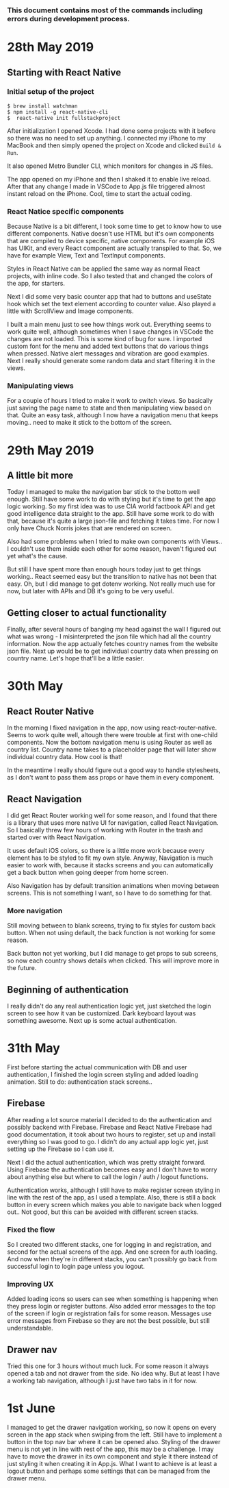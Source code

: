 ### This document contains most of the commands including errors during development process.

# 28th May 2019
## Starting with React Native

### Initial setup of the project
```
$ brew install watchman
$ npm install -g react-native-cli
$  react-native init fullstackproject
```

After initialization I opened Xcode. I had done some projects with it before so there
was no need to set up anything. I connected my iPhone to my MacBook and then
 simply opened the project on Xcode and clicked `Build & Run`. 

It also opened Metro Bundler CLI, which monitors for changes in JS files. 

The app opened on my iPhone and then I shaked it to enable live reload. After that
any change I made in VSCode to App.js file triggered almost instant reload on the iPhone.
Cool, time to start the actual coding.

### React Natice specific components

Because Native is a bit different, I took some time to get to know how to use different
components. Native doesn't use HTML but it's own components that are compiled to
device specific, native components. For example iOS has UIKit, and every React component
are actually transpiled to that. So, we have for example View, Text and TextInput components.

Styles in React Native can be applied the same way as normal React projects, with inline code.
So I also tested that and changed the colors of the app, for starters.

Next I did some very basic counter app that had to buttons and useState hook which
set the text element according to counter value. Also played a little with ScrollView
and Image components.

I built a main menu just to see how things work out. Everything seems to
work quite well, although sometimes when I save changes in VSCode the changes
are not loaded. This is some kind of bug for sure. I imported custom font
for the menu and added text buttons that do various things when pressed.
Native alert messages and vibration are good examples. Next I really should
generate some random data and start filtering it in the views.

### Manipulating views

For a couple of hours I tried to make it work to switch views. So basically
just saving the page name to state and then manipulating view based on that.
Quite an easy task, although I now have a navigation menu that keeps moving..
need to make it stick to the bottom of the screen.

# 29th May 2019

## A little bit more

Today I managed to make the navigation bar stick to the bottom well enough.
Still have some work to do with styling but it's time to get the app logic
working. So my first idea was to use CIA world factbook API and get good
intelligence data straight to the app. Still have some work to do with
that, because it's quite a large json-file and fetching it takes time.
For now I only have Chuck Norris jokes that are rendered on screen.

Also had some problems when I tried to make own components with Views..
I couldn't use them inside each other for some reason, haven't figured
out yet what's the cause.

But still I have spent more than enough hours today just to get things
working.. React seemed easy but the transition to native has not been
that easy. Oh, but I did manage to get dotenv working. Not really much
use for now, but later with APIs and DB it's going to be very useful.

## Getting closer to actual functionality

Finally, after several hours of banging my head against the wall I figured
out what was wrong - I misinterpreted the json file which had all the 
country information. Now the app actually fetches country names from the
website json file. Next up would be to get individual country data when
pressing on country name. Let's hope that'll be a little easier.

# 30th May

## React Router Native

In the morning I fixed navigation in the app, now using react-router-native.
Seems to work quite well, altough there were trouble at first with one-child
components. Now the bottom navigation menu is using Router as well as country
list. Country name takes to a placeholder page that will later show individual
country data. How cool is that!

In the meantime I really should figure out a good way to handle stylesheets,
as I don't want to pass them ass props or have them in every component.

## React Navigation

I did get React Router working well for some reason, and I found that
there is a library that uses more native UI for navigation, called
React Navigation. So I basically threw few hours of working with Router
in the trash and started over with React Navigation. 

It uses default iOS colors, so there is a little more work because every
element has to be styled to fit my own style. Anyway, Navigation is much
easier to work with, because it stacks screens and you can automatically
get a back button when going deeper from home screen. 

Also Navigation has by default transition animations when moving between
screens. This is not something I want, so I have to do something for that. 

### More navigation

Still moving between to blank screens, trying to fix styles for custom back
button. When not using default, the back function is not working for some
reason.

Back button not yet working, but I did manage to get props to sub screens,
so now each country shows details when clicked. This will improve more
in the future.

## Beginning of authentication

I really didn't do any real authentication logic yet, just sketched the login
screen to see how it van be customized. Dark keyboard layout was something
awesome. Next up is some actual authentication.

# 31th May

First before starting the actual communication with DB and user
authentication, I finished the login screen styling and added loading 
animation. Still to do: authentication stack screens..

## Firebase

After reading a lot source material I decided to do the authentication
and possibly backend with Firebase. Firebase and React Native Firebase had
good documentation, it took about two hours to register, set up and install
everything so I was good to go. I didn't do any actual app logic yet, just
setting up the Firebase so I can use it.

Next I did the actual authentication, which was pretty straight forward.
Using Firebase the authentication becomes easy and I don't have to worry
about anything else but where to call the login / auth / logout functions.

Authentication works, although I still have to make register screen styling
in line with the rest of the app, as I used a template. Also, there is still
a back button in every screen which makes you able to navigate back when
logged out.. Not good, but this can be avoided with different screen stacks.

### Fixed the flow
So I created two different stacks, one for logging in and registration, and
second for the actual screens of the app. And one screen for auth loading.
And now when they're in different stacks, you can't possibly go back from
successful login to login page unless you logout. 

### Improving UX

Added loading icons so users can see when something is happening
when they press login or register buttons. Also added error messages to the top of the screen if login or registration fails for some reason. Messages use error messages from Firebase so they are not the best possible, but still understandable.

## Drawer nav
Tried this one for 3 hours without much luck. For some reason it always 
opened a tab and not drawer from the side. No idea why. But at least I have
a working tab navigation, although I just have two tabs in it for now.

# 1st June

I managed to get the drawer navigation working, so now it opens on every
screen in the app stack when swiping from the left. Still have to implement
a button in the top nav bar where it can be opened also. Styling of the
drawer menu is not yet in line with rest of the app, this may be a challenge.
I may have to move the drawer in its own component and style it there instead
of just styling it when creating it in App.js. What I want to achieve
is at least a logout button and perhaps some settings that can be managed
from the drawer menu. 
